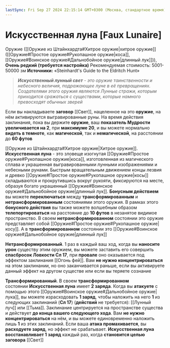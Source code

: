 ```yaml
---
lastSync: Fri Sep 27 2024 22:15:14 GMT+0300 (Москва, стандартное время)
---
```

# Искусственная луна [Faux Lunaire]

Оружие ([[Оружие из Штайнхардта#Хитрое оружие|хитрое оружие]] ([[Оружие#Простое оружие#Рукопашное оружие|коса]], [[Оружие#Воинское оружие#Дальнобойное оружие|длинный лук]])), **Очень редкий (требуется настройка)**
Рекомендуемая стоимость: 5001-50000 зм
**Источники:** «Steinhardt's Guide to the Eldritch Hunt»

> ***Искусственный лунный свет** - это оружие таинственности и небесного величия, подражающее луне в её превращениях. Создателями этого оружия являются Лунные стражи, которым приходится сражаться с существами, которые намного превосходят обычных зверей*

Если вы накладываете **заговор** [[Свет]], нацеленное на это **оружие**, на нём активируются выгравированные руны. На время действия заклинания, пока вы держите **оружие**, ваш **показатель Мудрости увеличивается на 2**, при **максимуме 20**, и вы можете нормально **видеть в темноте**, как **магической**, так и **немагической**, на расстоянии до **60 футов**

[[Оружие из Штайнхардта#Хитрое оружие|Хитрое оружие]]. **Искусственная луна** - это зловеще изогнутая [[Оружие#Простое оружие#Рукопашное оружие|коса]], изготовленная из магического сплава и украшенная выгравированными лунными изображениями и небесными рунами. Быстрым вращательным движением концы лезвия и древко [[Оружие#Простое оружие#Рукопашное оружие|косы]] складываются и прокрутившись вокруг рукояти, фиксируются на месте, образуя богато украшенный [[Оружие#Воинское оружие#Дальнобойное оружие|длинный лук]]. **Бонусным действием** вы можете **переключаться** между **трансформированным** и **нетрансформированным** состояниями этого оружия. В рамках этого **бонусного действия** вы также можете волшебным образом **телепортироваться** на расстояние до **10 футов** в незанятое видимое пространство. В своем **нетрансформированном** состоянии это оружие представляет собой [[Оружие#Простое оружие#Рукопашное оружие|косу]]. А в **трансформированном** состоянии это [[Оружие#Воинское оружие#Дальнобойное оружие|длинный лук]]

**Нетрансформированный**. 1 раз в каждый ваш ход, когда вы **наносите урон** существу этим оружием, вы можете заставить его совершить **спасбросок Ловкости Сл 17**, при **провале** оно оказывается под эффектом заклинания [[Огонь фей]]. Вам **не нужно концентрироваться** на этом заклинании, но оно заканчивается раньше, если вы активируете данный эффект на другом существе или если вы теряете сознание

**Трансформированный**. В своем **трансформированном** состоянии **Искусственная луна** имеет **2 заряда**. Когда вы **атакуете** с помощью этого [[Оружие#Воинское оружие#Дальнобойное оружие|лука]], вы можете израсходовать **1 заряд**, чтобы наложить на него **1** из следующих заклинаний (**Сл 17**) (**действий** не требуется): [[Лунный луч]] или [[Тьма]]. Заклинание центрируется на пространстве существа и действует **до конца вашего следующего хода**. Вам **не нужно концентрироваться** на нём, и вы можете единовременно наложить лишь **1** из этих заклинаний. Если ваша **атака промахивается**, вы **расходуете заряд**, но эффект не срабатывает. **Искусственная луна** **восстанавливает 1 заряд** каждый раз, когда **становится целью заговора** [[Свет]]
